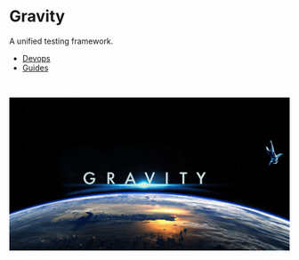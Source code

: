 # Gravity

A unified testing framework.

- [Devops](./devops/index.md)
- [Guides](./guides/index.md)

<br>

![Gravity](./images/gravity.jpg "Gravity")
